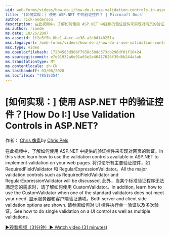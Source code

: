 ```yaml
---
uid: web-forms/videos/how-do-i/how-do-i-use-validation-controls-in-aspnet
title: '[如何实现：] 使用 ASP.NET 中的验证控件？ | Microsoft Docs'
author: rick-anderson
description: 在此视频中，了解如何使用 ASP.NET 中提供的验证控件来实现对网页的验证。 所有主要验证控件，例如
ms.author: riande
ms.date: 10/26/2007
ms.assetid: 1f2e5f5b-8be1-4acc-ae36-a2e0d140251a
msc.legacyurl: /web-forms/videos/how-do-i/how-do-i-use-validation-controls-in-aspnet
msc.type: video
ms.openlocfilehash: 17204583d986f7938c38dc373cb296df01f16424
ms.sourcegitcommit: e7e91932a6e91a63e2e46417626f39d6b244a3ab
ms.translationtype: MT
ms.contentlocale: zh-CN
ms.lasthandoff: 03/06/2020
ms.locfileid: "78515354"
---
```

# <a name="how-do-i--use-validation-controls-in-aspnet"></a><span data-ttu-id="634c5-105">[如何实现：] 使用 ASP.NET 中的验证控件？</span><span class="sxs-lookup"><span data-stu-id="634c5-105">[How Do I:]  Use Validation Controls in ASP.NET?</span></span>

<span data-ttu-id="634c5-106">作者： [Chris 像素](https://twitter.com/chrispels)</span><span class="sxs-lookup"><span data-stu-id="634c5-106">by [Chris Pels](https://twitter.com/chrispels)</span></span>

<span data-ttu-id="634c5-107">在此视频中，了解如何使用 ASP.NET 中提供的验证控件来实现对网页的验证。</span><span class="sxs-lookup"><span data-stu-id="634c5-107">In this video learn how to use the validation controls available in ASP.NET to implement validation on your web pages.</span></span> <span data-ttu-id="634c5-108">将讨论所有主要验证控件，如 RequiredFieldValidator 和 RegularExpressionValidator。</span><span class="sxs-lookup"><span data-stu-id="634c5-108">All the major validation controls such as RequiredFieldValidator and RegularExpressionValidator will be discussed.</span></span> <span data-ttu-id="634c5-109">此外，当某个标准验证程序无法满足您的需求时，请了解如何使用 CustomValidator。</span><span class="sxs-lookup"><span data-stu-id="634c5-109">In addition, learn how to use the CustomValidator when one of the standard validators does not meet your need.</span></span> <span data-ttu-id="634c5-110">显示服务器和客户端验证选项。</span><span class="sxs-lookup"><span data-stu-id="634c5-110">Both server and client side validation options are shown.</span></span> <span data-ttu-id="634c5-111">请参阅如何对 UI 控件执行单一验证以及多次验证。</span><span class="sxs-lookup"><span data-stu-id="634c5-111">See how to do single validation on a UI control as well as multiple validations.</span></span>

[<span data-ttu-id="634c5-112">&#9654;观看视频（31分钟）</span><span class="sxs-lookup"><span data-stu-id="634c5-112">&#9654; Watch video (31 minutes)</span></span>](https://channel9.msdn.com/Blogs/ASP-NET-Site-Videos/how-do-i-use-validation-controls-in-aspnet)
